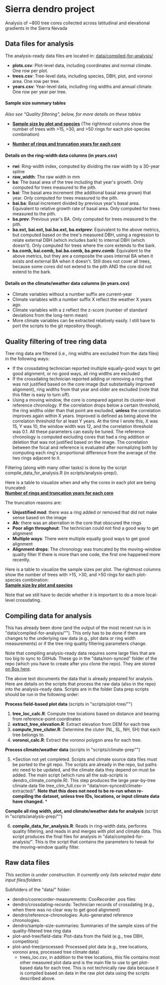 # Sierra dendro project

Analysis of ~800 tree cores collected across latitudinal and elevational gradients in the Sierra Nevada

## Data files for analysis

The analysis-ready data files are located in: [data/compiled-for-analysis/](https://github.com/youngdjn/sierra-dendro/tree/master/data/compiled-for-analysis)

* **plots.csv**: Plot-level data, including coordinates and normal climate. One row per plot.
* **trees.csv**: Tree-level data, including species, DBH, plot, and voronoi area. One row per tree.
* **years.csv**: Year-level data, including ring widths and annual climate. One row per year per tree.


#### Sample size summary tables

*Also see "Quality filtering", below, for more details on these tables*

* **[Sample size by plot and species](https://raw.githack.com/youngdjn/sierra-dendro/master/data/dendro/sample_size_summaries/plot_sample_size.html)** (The rightmost columns show the number of trees with >15, >30, and >50 rings for each plot-species combination)

* **[Number of rings and truncation years for each core](https://raw.githack.com/youngdjn/sierra-dendro/master/data/dendro/sample_size_summaries/core_ring_counts.html)** 


#### Details on the ring-width data columns (in years.csv)

* **rwi**: Ring-width index, computed by dividing the raw width by a 30-year spline
* **raw_width**: The raw width in mm
* **ba**: The basal area of the tree including that year's growth. Only computed for trees measured to the pith.
* **bai**: The basal area increment (the additional basal area grown) that year. Only computed for trees measured to the pith.
* **bai.ba**: Basal increment divided by previous year's basal area. Equivalent to relative growth rate of basal area. Only computed for trees measured to the pith.
* **ba.prev**: Previous year's BA. Only computed for trees measured to the pith.
* **ba.ext, bai.ext, bai.ba.ext, ba.extprev**: Equivalent to the above metrics, but computed based on the tree's measured DBH, using a regression to relate external DBH (which includes bark) to internal DBH (which doesn't). Only computed for trees where the core extends to the bark.
* **ba.comb, bai.comb, bai.ba.comb, ba.prev.comb**: Equivalent to the above metrics, but they are a composite the uses internal BA when it exists and external BA when it doesn't. Still does not cover all trees, because some cores did not extend to the pith AND the core did not extend to the bark.

#### Details on the climate/weather data columns (in years.csv)

* Climate variables without a number suffix are current-year
* Climate variables with a number suffix X reflect the weather X years ago.
* Climate variables with a z reflect the z-score (number of standard deviations from the long-term mean)
* More climate variables can be extracted relatively easily. I still have to port the scripts to the git repository though.



## Quality filtering of tree ring data

Tree ring data are filtered (i.e., ring widths are excluded from the data files) in the following ways:

* If the crossdating technician reported multiple equally-good ways to get good alignment, or no good ways, all ring widths are excluded
* If the crossdating technician reported adding or removing a ring that was not justified based on the core image (but substantially improved alignment), ring widths from that year and older are excluded (note that this filter is easy to turn off).
* Using a moving window, the core is compared against its cluster-level reference chronology. If the correlation drops below a certain threshold, the ring widths older than that point are excluded, **unless** the correlation improves again within X years. Improved is defined as being above the correlation threshold for at least Y years. At the time I wrote this, X was 15, Y was 10, the window width was 12, and the correlation threshold was 0.1. All these parameters can easily be tuned. The reference chronology is computed excluding cores that had a ring addition or deletion that was not justified based on the image. The correlation between the focal and reference is evaluated after normalizing both by computing each ring's proportional difference from the average of the two rings adjacent to it.

Filtering (along with many other tasks) is done by the script compile_data_for_analysis.R (in scripts/analysis-prep/).

Here is a table to visualize when and why the cores in each plot are being truncated:\
**[Number of rings and truncation years for each core](https://raw.githack.com/youngdjn/sierra-dendro/master/data/dendro/sample_size_summaries/core_ring_counts.html)**

The truncation reasons are:

* **Unjustified mod**: there was a ring added or removed that did not make sense based on the image
* **Ab**: there was an aberration in the core that obscured the rings
* **Poor align throughout**: The technician could not find a good way to get alignment
* **Multiple ways**: There were multiple equally good ways to get good alignment
* **Alignment drops**: The chronology was truncated by the moving-window quality filter
If there is more than one code, the first one happened more recently.

Here is a table to visualize the sample sizes per plot. The rightmost columns show the number of trees with >15, >30, and >50 rings for each plot-species combination:\
**[Sample size by plot and species](https://raw.githack.com/youngdjn/sierra-dendro/master/data/dendro/sample_size_summaries/plot_sample_size.html)**

Note that we still have to decide whether it is important to do a more local-level crossdating.


## Compiling data for analysis

This has already been done (and the output of the most recent run is in "data/compiled-for-analysis/""). This only has to be done if there are changes to the underlying raw data (e.g., plot data or ring width measurements) or if the tree ring quality filtering parameters change.

Note that compiling analysis-ready data requires some large files that are too big to sync to GitHub. These go in the "data/non-synced" folder of the repo (which you have to create after you clone the repo). They are stored [on Box here](https://ucdavis.box.com/s/3j6dnkzjuyhi3vrarfye81apbbf2ezzi).

The above text documents the data that is already prepared for analysis. Here are details on the scripts that process the raw data (also in the repo) into the analysis-ready data. Scripts are in the folder  Data prep scripts should be run in the following order:

**Process field-based plot data** (scripts in "scripts/plot-tree/"")

1. **tree_loc_calc.R**: Compute tree locations based on distance and bearing from reference-point coordinates
2. **extract_tree_elevation.R**: Extract elevation from DEM for each tree
3. **compute_tree_cluter.R**: Determine the cluter (NL, SL, NH, SH) that each tree belongs to.
4. **voronoi_calc.R**: Extract the voronoi polygon area for each tree.

**Process climate/weather data** (scripts in "scripts/climate-prep"")

5. *Section not yet completed. Scripts and climate source data files must be ported to the git repo. The scripts are already in the repo, but paths etc need to be updated, and the climate data they depend on must be added. The main script (which runs all the sub-scripts is dendro_climate_compile.R). This step produces the large year-by-tree climate data file tree_clim_full.csv in "data/non-synced/climate-extracted/". **Note that this does not need to be re-run when re-compiling the dataset, unless tree IDs, locations, or input climate data have changed.** *

**Compile all ring width, plot, and climate/weather data for analysis** (script in "scripts/analysis-prep/"")

6. **compile_data_for_analysis.R**: Reads in ring-width data, performs quality filtering, and reads in and merges with plot and climate data. This script produces the final files for analysis in "data/compiled-for-analysis/". This is the script that contains the parameters to tweak for the moving-window quality filter.


## Raw data files

*This section is under construction. It currently only lists selected major data input files/folders.*

Subfolders of the "data/" folder:

* dendro/coorecorder-measurements: CooRecorder .pos files
* dendro/crossdating-records: Technician records of crossdating (e.g., when there was no clear way to get good alignment)
* dendro/reference-chronologies: Auto-generated reference chronologies.
* dendro/sample-size-summaries: Summaries of the sample sizes of the quality-filtered tree ring data
* plot-and-tree/field-data: Plot-data from the field (e.g., tree DBH, competitors)
* plot-and-tree/processed: Processed plot data (e.g., tree locations, voronoi area, processed tree climate data)
  * trees_loc.csv, in addition to the tree locations, this file contains most other measured plot data and is the main file to use to get plot-based data for each tree. This is not technically raw data because it is compiled based on data in the raw plot data using the scripts described above.